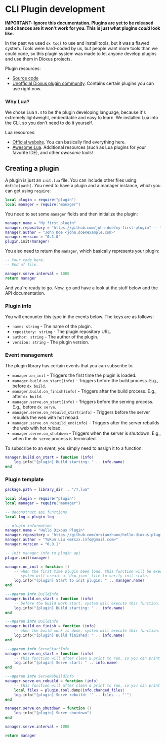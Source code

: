# CLI Plugin development

**IMPORTANT: Ignore this documentation. Plugins are yet to be released and chances are it won't work for you. This is just what plugins *could* look like.**

In the past we used `dx tool` to use and install tools, but it was a flawed system.
Tools were hard-coded by us, but people want more tools than we could code, so this plugin system was made to let
anyone develop plugins and use them in Dioxus projects.

Plugin resources:
* [Source code](https://github.com/DioxusLabs/dioxus/tree/master/packages/cli/src/plugin)
* [Unofficial Dioxus plugin community](https://github.com/DioxusPluginCommunity). Contains certain plugins you can use right now.

### Why Lua?

We chose Lua `5.4` to be the plugin developing language,
because it's extremely lightweight, embeddable and easy to learn.
We installed Lua into the CLI, so you don't need to do it yourself.

Lua resources:
* [Official website](https://www.lua.org/). You can basically find everything here.
* [Awesome Lua](https://github.com/LewisJEllis/awesome-lua). Additional resources (such as Lua plugins for your favorite IDE), and other *awesome* tools!


## Creating a plugin

A plugin is just an `init.lua` file.
You can include other files using `dofile(path)`.
You need to have a plugin and a manager instance, which you can get using `require`:
```lua
local plugin = require("plugin")
local manager = require("manager")
```

You need to set some `manager` fields and then initialize the plugin:
```lua
manager.name = "My first plugin"
manager.repository = "https://github.com/john-doe/my-first-plugin" -- The repository URL.
manager.author = "John Doe <john.doe@example.com>"
manager.version = "0.1.0"
plugin.init(manager)
```

You also need to return the `manager`, which basically represents your plugin:
```lua
-- Your code here.
-- End of file.

manager.serve.interval = 1000
return manager
```

And you're ready to go. Now, go and have a look at the stuff below and the API documentation.

### Plugin info

You will encounter this type in the events below. The keys are as follows:
* `name: string` - The name of the plugin.
* `repository: string` - The plugin repository URL.
* `author: string` - The author of the plugin.
* `version: string` - The plugin version.

### Event management

The plugin library has certain events that you can subscribe to.

* `manager.on_init` - Triggers the first time the plugin is loaded.
* `manager.build.on_start(info)` - Triggers before the build process. E.g., before `dx build`.
* `manager.build.on_finish(info)` - Triggers after the build process. E.g., after `dx build`.
* `manager.serve.on_start(info)` - Triggers before the serving process. E.g., before `dx serve`.
* `manager.serve.on_rebuild_start(info)` - Triggers before the server rebuilds the web with hot reload.
* `manager.serve.on_rebuild_end(info)` - Triggers after the server rebuilds the web with hot reload.
* `manager.serve.on_shutdown` - Triggers when the server is shutdown. E.g., when the `dx serve` process is terminated.

To subscribe to an event, you simply need to assign it to a function:

```lua
manager.build.on_start = function (info)
    log.info("[plugin] Build starting: " .. info.name)
end
```

### Plugin template

```lua
package.path = library_dir .. "/?.lua"

local plugin = require("plugin")
local manager = require("manager")

-- deconstruct api functions
local log = plugin.log

-- plugin information
manager.name = "Hello Dixous Plugin"
manager.repository = "https://github.com/mrxiaozhuox/hello-dioxus-plugin"
manager.author = "YuKun Liu <mrxzx.info@gmail.com>"
manager.version = "0.0.1"

-- init manager info to plugin api
plugin.init(manager)

manager.on_init = function ()
    -- when the first time plugin been load, this function will be execute.
    -- system will create a `dcp.json` file to verify init state.
    log.info("[plugin] Start to init plugin: " .. manager.name)
end

---@param info BuildInfo
manager.build.on_start = function (info)
    -- before the build work start, system will execute this function.
    log.info("[plugin] Build starting: " .. info.name)
end

---@param info BuildInfo
manager.build.on_finish = function (info)
    -- when the build work is done, system will execute this function.
    log.info("[plugin] Build finished: " .. info.name)
end

---@param info ServeStartInfo
manager.serve.on_start = function (info)
    -- this function will after clean & print to run, so you can print some thing.
    log.info("[plugin] Serve start: " .. info.name)
end

---@param info ServeRebuildInfo
manager.serve.on_rebuild = function (info)
    -- this function will after clean & print to run, so you can print some thing.
    local files = plugin.tool.dump(info.changed_files)
    log.info("[plugin] Serve rebuild: '" .. files .. "'")
end

manager.serve.on_shutdown = function ()
    log.info("[plugin] Serve shutdown")
end

manager.serve.interval = 1000

return manager
```
